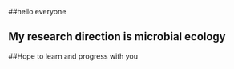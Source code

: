 ##hello everyone 
## My research direction is microbial ecology
##Hope to learn and progress with you
